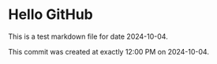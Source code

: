 # Hello GitHub
This is a test markdown file for date 2024-10-04.

This commit was created at exactly 12:00 PM on 2024-10-04.
